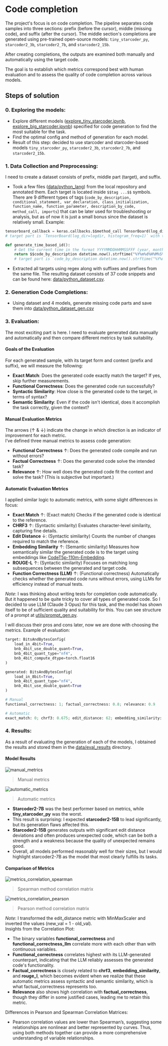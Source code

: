 # Code completion

The project's focus is on code completion. The pipeline separates code samples into three sections: prefix (before the cursor), middle (missing code), and suffix (after the cursor). 
The middle section's completions are generated using pre-trained open-source models: `tiny_starcoder_py`, `starcoder2_3b`, `starcoder2_7b`, and `starcoder2_15b`.

After creating completions, the outputs are examined both manually and automatically using the target code.

The goal is to establish which metrics correspond best with human evaluation and to assess the quality of code completion across various models.

## Steps of solution
### 0. Exploring the models:
* Explore different models ([explore_tiny_starcoder.ipynb](https://github.com/TyKo0707/code_completion/blob/main/models_explore/explore_tiny_starcoder.ipynb), [explore_big_starcoder.ipynb](https://github.com/TyKo0707/code_completion/blob/main/models_explore/explore_big_starcoder.ipynb)) specified for code generation to find the most suitable for the task.
* Find the optimal config and method of generation for each model.
* Result of this step: decided to use starcoder and starcoder-based models `tiny_starcoder_py`, `starcoder2_3b`, `starcoder2_7b`, and `starcoder2_15b`.


### 1. Data Collection and Preprocessing:
I need to create a dataset consists of prefix, middle part (target), and suffix.
* Took a few files ([data/python_lang](https://github.com/TyKo0707/code_completion/tree/main/data/python_lang)) from the local repository and annotated them. 
Each target is located inside `$$tag ...$$` symbols. 
There are 9 different types of tags (`code_by_description, conditional_statement, var_declaration, class_initialization, function_name, function_parameter, description_by_code, method_call, imports`) that can be later used for troubleshooting or analysis, but as of now it is just a small bonus since the dataset is relatively small. 
Example:
```python 
tensorboard_callback = keras.callbacks.$$method_call TensorBoard(log_dir=logdir, histogram_freq=1)$$
# target part is `TensorBoard(log_dir=logdir, histogram_freq=1)` with tag method_call

def generate_time_based_id():
    # Get the current time in the format YYYYMMDDHHMMSSFFF (year, month, day, hour, minute, second, millisecond)
    return $$code_by_description datetime.now().strftime("%Y%m%d%H%M%S%f")$$
    # target part is `code_by_description datetime.now().strftime("%Y%m%d%H%M%S%f")` with tag code_by_description
```
* Extracted all targets using regex along with suffixes and prefixes from the same file. The resulting dataset consists of 37 code snippets and can be found here: [data/python_dataset.csv](https://github.com/TyKo0707/code_completion/blob/main/data/python_dataset.csv).


### 2. Generation Code Completions:
* Using dataset and 4 models, generate missing code parts and save them into [data/python_dataset_gen.csv](https://github.com/TyKo0707/code_completion/blob/main/data/python_dataset_gen.csv)


### 3. Evaluation:
The most exciting part is here. I need to evaluate generated data manually and automatically and then compare different metrics by task suitability.
#### Goals of the Evaluation
For each generated sample, with its target form and context (prefix and suffix), we will measure the following:
- **Exact Match**: Does the generated code exactly match the target? If yes, skip further measurements.
- **Functional Correctness**: Does the generated code run successfully?
- **Syntactic Similarity**: How close is the generated code to the target, in terms of syntax?
- **Semantic Similarity**: Even if the code isn't identical, does it accomplish the task correctly, given the context?

#### Manual Evaluation Metrics
The arrows (&uarr; & &darr;) indicate the change in which direction is an indicator of improvement for each metric. <br>
I’ve defined three manual metrics to assess code generation:
- **Functional Correctness** &uarr;: Does the generated code compile and run without errors?
- **Factual Correctness** &uarr;: Does the generated code solve the intended task?
- **Relevance** &uarr;: How well does the generated code fit the context and solve the task? (This is subjective but important.)

#### Automatic Evaluation Metrics
I applied similar logic to automatic metrics, with some slight differences in focus:

- **Exact Match** &uarr;: (Exact match) Checks if the generated code is identical to the reference.
- **CHRF3** &uarr;: (Syntactic similarity) Evaluates character-level similarity, capturing fine details.
- **Edit Distance** &darr;: (Syntactic similarity) Counts the number of changes required to match the reference.
- **Embedding Similarity** &uarr;: (Semantic similarity) Measures how semantically similar the generated code is to the target using embeddings like [CodeT5p-110m-Embedding](https://huggingface.co/Salesforce/codet5p-110m-embedding).
- **ROUGE-L** &uarr;: (Syntactic similarity) Focuses on matching long subsequences between the generated and target code.
- **Function Correctness (LLM)** &uarr;: (Functional correctness) Automatically checks whether the generated code runs without errors, using LLMs for efficiency instead of manual tests.

*Note*: I was thinking about writing tests for completion code automatically.
But it happened to be quite tricky to cover all types of generated code.
So I decided to use LLM (Claude 3 Opus) for this task, and the model has shown itself to be of sufficient quality and suitability for this.
You can see structure of a prompt at [utils/prompt_gen.py](https://github.com/TyKo0707/code_completion/blob/main/utils/prompt_gen.py).

I will discuss their pros and cons later, now we are done with choosing the metrics.
Example of evaluation:
```python 
target: BitsAndBytesConfig(
    load_in_4bit=True,
    bnb_4bit_use_double_quant=True,
    bnb_4bit_quant_type="nf4",
    bnb_4bit_compute_dtype=torch.float16
)

generated: BitsAndBytesConfig(
    load_in_8bit=True,
    bnb_4bit_quant_type="nf4",
    bnb_4bit_use_double_quant=True
)

# Manual
functional_correctness: 1; factual_correctness: 0.8; relevance: 0.9

# Automatic
exact_match: 0; chrf3: 0.675; edit_distance: 62; embedding_similarity: 0.959; rouge_l: 0.680; function_correctness_llm: 1
```

### 4. Results:
As a result of evaluating the generation of each of the models, 
I obtained the results and stored them in the [data/eval_results](https://github.com/TyKo0707/code_completion/tree/main/data/eval_results) directory.
#### Model Results
![manual_metrics](https://github.com/user-attachments/assets/b609575c-722c-4cf9-9aea-dfb5ac7b52cc)
> Manual metrics

![automatic_metrics](https://github.com/user-attachments/assets/e5d4c464-fb70-4cc8-bbbb-adb2c34aac24)
> Automatic metrics
- **Starcoder2-7B** was the best performer based on metrics, while **tiny_starcoder_py** was the worst.
- This result is surprising: I expected **starcoder2-15B** to lead significantly, but its generation flaws affected this.
- **Starcoder2-15B** generates outputs with significant edit distance deviations and often produces unexpected code, which can be both a strength and a weakness because the quality of unexpected remains good.
- Overall, all models performed reasonably well for their sizes, but I would highlight starcoder2-7B as the model that most clearly fulfills its tasks.

####  Comparison of Metrics
![metrics_correlation_spearman](https://github.com/user-attachments/assets/7f282bc2-a936-41c8-b5d4-37b6323cd770)
> Spearman method correlation matrix

![metrics_correlation_pearson](https://github.com/user-attachments/assets/adcae412-dfbc-4975-ba4d-dc12b35d2269)
> Pearson method correlation matrix

*Note*: I transformed the edit_distance metric with MinMaxScaler and inverted the values (new_val = 1 - old_val).  
Insights from the Correlation Plot:
- The binary variables **functional_correctness** and **functional_correctness_llm** correlate more with each other than with continuous variables.
- **Functional_correctness** correlates highest with its LLM-generated counterpart, indicating that the LLM reliably assesses the generated code's functionality.
- **Factual_correctness** is closely related to **chrf3**, **embedding_similarity**, and **rouge_l**, which becomes evident when we realize that these automatic metrics assess syntactic and semantic similarity, which is what factual_correctness represents too.
- **Relevance** also shows high correlation with **factual_correctness**, though they differ in some justified cases, leading me to retain this metric.

Differences in Pearson and Spearman Correlation Matrices:
- Pearson correlation values are lower than Spearman’s, suggesting some relationships are nonlinear and better represented by curves. 
Thus, using both methods together can provide a more comprehensive understanding of variable relationships.
